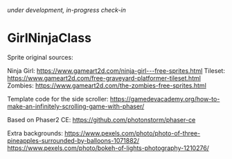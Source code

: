 *under development, in-progress check-in*

# GirlNinjaClass

Sprite original sources:

Ninja Girl: https://www.gameart2d.com/ninja-girl---free-sprites.html
Tileset: https://www.gameart2d.com/free-graveyard-platformer-tileset.html
Zombies: https://www.gameart2d.com/the-zombies-free-sprites.html

Template code for the side scroller: https://gamedevacademy.org/how-to-make-an-infinitely-scrolling-game-with-phaser/

Based on Phaser2 CE: https://github.com/photonstorm/phaser-ce

Extra backgrounds:
https://www.pexels.com/photo/photo-of-three-pineapples-surrounded-by-balloons-1071882/
https://www.pexels.com/photo/bokeh-of-lights-photography-1210276/